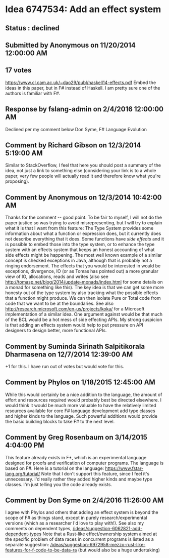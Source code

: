 # Idea 6747534: Add an effect system #

## Status : declined

## Submitted by Anonymous on 11/20/2014 12:00:00 AM

## 17 votes

https://www.cl.cam.ac.uk/~dao29/publ/haskell14-effects.pdf
Embed the ideas in this paper, but in F# instead of Haskell. I am pretty sure one of the authors is familiar with F#.

## Response by fslang-admin on 2/4/2016 12:00:00 AM

Declined per my comment below
Don Syme, F# Language Evolution


## Comment by Richard Gibson on 12/3/2014 5:19:00 AM

Similar to StackOverflow, I feel that here you should post a summary of the idea, not just a link to something else (considering your link is to a whole paper, very few people will actually read it and therefore know what you're proposing).

## Comment by Anonymous on 12/3/2014 10:42:00 AM

Thanks for the comment -- good point. To be fair to myself, I will not do the paper justice so was trying to avoid misrepresenting, but I will try to explain what it is that I want from this feature:
The Type System provides some information about what a function or expression does, but it currently does not describe everything that it does. Some functions have *side effects* and it is possible to embed those into the type system, or to enhance the type system with an effects system that keeps an honest accounting of what side effects might be happening.
The most well known example of a similar concept is checked exceptions in Java, although that is probably not a ringing endorsement.
The effects that you would be interested in would be exceptions, divergence, IO (or as Tomas has pointed out) a more granular view of IO, allocations, reads and writes (also see http://tomasp.net/blog/2014/update-monads/index.html for some details on a monad for something like this).
The key idea is that we can get some more honesty out of the type system by also tracking what the possible effects that a function might produce. We can then isolate Pure or Total code from code that we want to be at the boundaries.
See also http://research.microsoft.com/en-us/projects/koka/ for a Microsoft implementation of a similar idea.
One argument against would be that much of the BCL would be a hot mess of side effecting APIs. My strong suspicion is that adding an effects system would help to put pressure on API designers to design better, more functional APIs.

## Comment by Suminda Sirinath Salpitikorala Dharmasena on 12/7/2014 12:39:00 AM

+1 for this. I have run out of votes but would vote for this.

## Comment by Phylos on 1/18/2015 12:45:00 AM

While this would certainly be a nice addition to the language, the amount of effort and resources required would probably best be directed elsewhere. I would think it would be much more valuable to have the relatively limited resources available for core F# language development add type classes and higher kinds to the language. Such powerful additions would provide the basic building blocks to take F# to the next level.

## Comment by Greg Rosenbaum on 3/14/2015 4:04:00 PM

This feature already exists in F*, which is an experimental language designed for proofs and verification of computer programs. The language is based on F#. Here is a tutorial on the language:
https://www.fstar-lang.org/tutorial/
Note that I don't support this feature, since I feel it's unnecessary. I'd really rather they added higher kinds and maybe type classes. I'm just telling you the code already exists.

## Comment by Don Syme on 2/4/2016 11:26:00 AM

I agree with Phylos and others that adding an effect system is beyond the scope of F# as things stand, except in purely research/experimental versions (which as a researcher I'd love to play with!). See also my comments on dependent types, [/ideas/suggestion-6062821-add-dependent-types](/ideas/suggestion-6062821-add-dependent-types.md)
Note that a Rust-like effect/ownership system aimed at the specific problem of data races in concurrent programs is listed as a separate suggestion: [/ideas/suggestion-6972958-mezzo-rust-like-features-for-f-code-to-be-data-ra](/ideas/suggestion-6972958-mezzo-rust-like-features-for-f-code-to-be-data-ra.md) (but would also be a huge undertaking)
